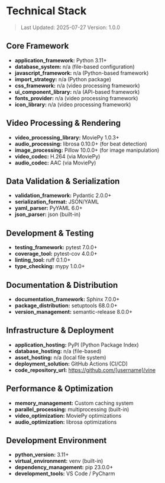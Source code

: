 # Technical Stack

> Last Updated: 2025-07-27
> Version: 1.0.0

## Core Framework

- **application_framework:** Python 3.11+
- **database_system:** n/a (file-based configuration)
- **javascript_framework:** n/a (Python-based framework)
- **import_strategy:** n/a (Python package)
- **css_framework:** n/a (video processing framework)
- **ui_component_library:** n/a (API-based framework)
- **fonts_provider:** n/a (video processing framework)
- **icon_library:** n/a (video processing framework)

## Video Processing & Rendering

- **video_processing_library:** MoviePy 1.0.3+
- **audio_processing:** librosa 0.10.0+ (for beat detection)
- **image_processing:** Pillow 10.0.0+ (for image manipulation)
- **video_codec:** H.264 (via MoviePy)
- **audio_codec:** AAC (via MoviePy)

## Data Validation & Serialization

- **validation_framework:** Pydantic 2.0.0+
- **serialization_format:** JSON/YAML
- **yaml_parser:** PyYAML 6.0+
- **json_parser:** json (built-in)

## Development & Testing

- **testing_framework:** pytest 7.0.0+
- **coverage_tool:** pytest-cov 4.0.0+
- **linting_tool:** ruff 0.1.0+
- **type_checking:** mypy 1.0.0+

## Documentation & Distribution

- **documentation_framework:** Sphinx 7.0.0+
- **package_distribution:** setuptools 68.0.0+
- **version_management:** semantic-release 8.0.0+

## Infrastructure & Deployment

- **application_hosting:** PyPI (Python Package Index)
- **database_hosting:** n/a (file-based)
- **asset_hosting:** n/a (local file system)
- **deployment_solution:** GitHub Actions (CI/CD)
- **code_repository_url:** https://github.com/[username]/vine

## Performance & Optimization

- **memory_management:** Custom caching system
- **parallel_processing:** multiprocessing (built-in)
- **video_optimization:** MoviePy optimizations
- **audio_optimization:** librosa optimizations

## Development Environment

- **python_version:** 3.11+
- **virtual_environment:** venv (built-in)
- **dependency_management:** pip 23.0.0+
- **development_tools:** VS Code / PyCharm 